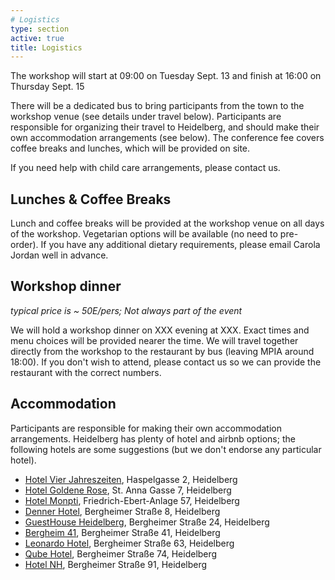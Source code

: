 ```yaml
---
# Logistics
type: section
active: true
title: Logistics
---
```


The workshop will start at 09:00 on Tuesday Sept. 13 and finish at 16:00 on Thursday Sept. 15

There will be a dedicated bus to bring participants from the town to the workshop venue (see details under travel below). Participants are responsible for organizing their travel to Heidelberg, and should make their own accommodation arrangements (see below). The conference fee covers coffee breaks and lunches, which will be provided on site.

If you need help with child care arrangements, please contact us.

## <i class="fa-solid fa-drumstick-bite"></i> Lunches & Coffee Breaks

Lunch and coffee breaks will be provided at the workshop venue on all days of the workshop. Vegetarian options will be available (no need to pre-order). If you have any additional dietary requirements, please email Carola Jordan well in advance.

## <i class="fa-solid fa-champagne-glasses"></i> Workshop dinner
_typical price is ~ 50E/pers; Not always part of the event_

We will hold a workshop dinner on XXX evening at XXX. Exact times and menu choices will be provided nearer the time. We will travel together directly from the workshop to the restaurant by bus (leaving MPIA around 18:00). If you don't wish to attend, please contact us so we can provide the restaurant with the correct numbers.

## <i class="fa-solid fa-bed"></i> Accommodation
Participants are responsible for making their own accommodation arrangements. Heidelberg has plenty of hotel and airbnb options; the following hotels are some suggestions (but we don't endorse any particular hotel).

* [Hotel Vier Jahreszeiten](http://www.4-jahreszeiten.de/hotel/en/), Haspelgasse 2, Heidelberg
* [Hotel Goldene Rose](https://www.hotel-goldene-rose.de/en-gb/home), St. Anna Gasse 7, Heidelberg
* [Hotel Monpti](http://www.hotel-monpti.de/en), Friedrich-Ebert-Anlage 57, Heidelberg
* [Denner Hotel](http://www.denner-hotel.de/en/), Bergheimer Straße 8, Heidelberg
* [GuestHouse Heidelberg](http://www.guesthouse-hd.de/ghouse/website.nsf/index.html?openpage&L=2), Bergheimer Straße 24, Heidelberg
* [Bergheim 41](http://www.bergheim41.de/?lang=en), Bergheimer Straße 41, Heidelberg
* [Leonardo Hotel](https://www.leonardo-hotels.com/leonardo-hotel-heidelberg-city-center), Bergheimer Straße 63, Heidelberg
* [Qube Hotel](https://qube-hotel-heidelberg.de/en), Bergheimer Straße 74, Heidelberg
* [Hotel NH](https://www.nh-hotels.com/hotel/nh-heidelberg), Bergheimer Straße 91, Heidelberg